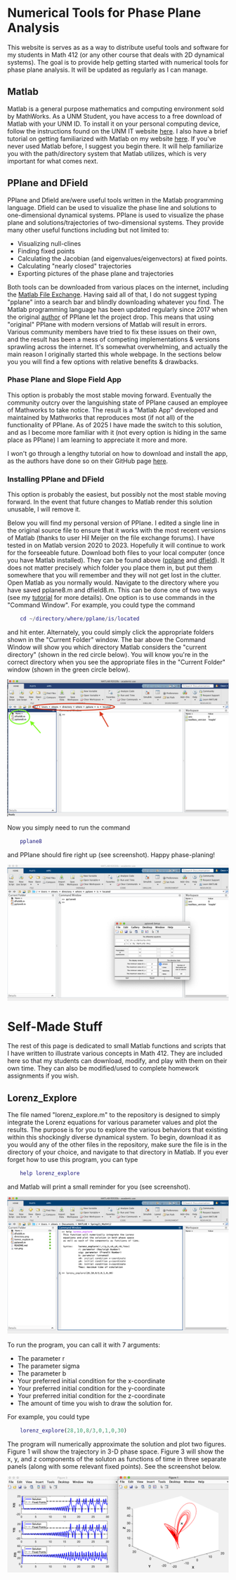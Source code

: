 <h1>Numerical Tools for Phase Plane Analysis</h1>

This website is serves as as a way to distribute useful tools and software for my students in Math 412 (or any other course that deals with 2D dynamical systems). 
The goal is to provide help getting started with numerical tools for phase plane analysis. 
It will be updated as regularly as I can manage. 


<h2>Matlab</h2>

Matlab is a general purpose mathematics and computing environment sold by MathWorks.
As a UNM Student, you have access to a free download of Matlab with your UNM ID. 
To install it on your personal computing device, follow the instructions found on the UNM IT website [here](http://it.unm.edu/download/). 
I also have a brief tutorial on getting familiarized with Matlab on my website [here](https://owenlewis.github.io/MatlabTutorial/). 
If you've never used Matlab before, I suggest you begin there. 
It will help familiarize you with the path/directory system that Matlab utilizes, which is very important for what comes next. 


<h2>PPlane and DField</h2>

PPlane and Dfield are/were useful tools written in the Matlab programming language. 
Dfield can be used to visualize the phase line and solutions to one-dimensional dynamical systems.
PPlane is used to visualize the phase plane and solutions/trajectories of two-dimensional systems. 
They provide many other useful functions including but not limited to:
* Visualizing null-clines
* Finding fixed points
* Calculating the Jacobian (and eigenvalues/eigenvectors) at fixed points.
* Calculating "nearly closed" trajectories
* Exporting pictures of the phase plane and trajectories

Both tools can be downloaded from various places on the internet, including the [Matlab File Exchange](https://www.mathworks.com/matlabcentral/fileexchange/). 
Having said all of that, I do not suggest typing "pplane" into a search bar and blindly downloading whatever you find. 
The Matlab programming language has been updated regularly since 2017 when the original [author](https://math.rice.edu/~polking/odesoft/) of PPlane let the project drop. 
This means that using "original" PPlane with modern versions of Matlab will result in errors. 
Various community members have tried to fix these issues on their own, and the result has been a mess of competing implementations & versions sprawling across the internet. 
It's somewhat overwhelming, and actually the main reason I originally started this whole webpage. 
In the sections below you you will find a few options with relative benefits & drawbacks. 

<h3>Phase Plane and Slope Field App</h3>
This option is probably the most stable moving forward. 
Eventually the community outcry over the languishing state of PPlane caused an employee of Mathworks to take notice. 
The result is a "Matlab App" developed and maintained by Mathworks that reproduces most (if not all) of the functionality of PPlane. 
As of 2025 I have made the switch to this solution, and as I become more familiar with it (not every option is hiding in the same place as PPlane) I am learning to appreciate it more and more. 

I won't go through a lengthy tutorial on how to download and install the app, as the authors have done so on their GitHub page [here](https://github.com/MathWorks-Teaching-Resources/Phase-Plane-and-Slope-Field). 

<h3>Installing PPlane and DField</h3>
This option is probably the easiest, but possibly not the most stable moving forward. 
In the event that future changes to Matlab render this solution unusable, I will remove it. 

Below you will find my personal version of PPlane. 
I edited a single line in the original source file to ensure that it works with the most recent versions of Matlab (thanks to user Hil Meijer on the file exchange forums). 
I have tested in on Matlab version 2020 to 2023.
Hopefully it will continue to work for the forseeable future.
Download both files to your local computer (once you have Matlab installed). 
They can be found above ([pplane](https://github.com/OwenLewis/Spring21_Math412/blob/master/pplane8.m) and [dfield](https://github.com/OwenLewis/Spring21_Math412/blob/master/dfield8.m)).
It does not matter precisely which folder you place them in, but put them somewhere that you will remember and they will not get lost in the clutter. 
Open Matlab as you normally would. 
Navigate to the directory where you have saved pplane8.m and dfield8.m. 
This can be done one of two ways (see my [tutorial](https://owenlewis.github.io/MatlabTutorial/) for more details).
One option is to use commands in the "Command Window".
For example, you could type the command

```matlab
	cd ~/directory/where/pplane/is/located

```
and hit enter. 
Alternately, you could simply click the appropriate folders shown in the "Current Folder" window. 
The bar above the Command Window will show you which directory Matlab considers the "current directory" (shown in the red circle below). 
You will know you're in the correct directory when you see the appropriate files in the "Current Folder" window (shown in the green circle below).

![Alt Text](./directory.png)

Now you simply need to run the command
```matlab
	pplane8
```
and PPlane should fire right up (see screenshot). 
Happy phase-planing!

![Alt Text](./run.png)

<h1>Self-Made Stuff</h1>
The rest of this page is dedicated to small Matlab functions and scripts that I have written to illustrate various concepts in Math 412. 
They are included here so that my students can download, modify, and play with them on their own time. They can also be modified/used to complete homework assignments if you wish. 

<h2>Lorenz_Explore</h2>
The file named "lorenz_explore.m" to the repository is designed to simply integrate the Lorenz equations for various parameter values and plot the results. 
The purpose is for you to explore the various behaviors that existing within this shockingly diverse dynamical system. 
To begin, download it as you would any of the other files in the repository, make sure the file is in the directory of your choice, and navigate to that directory in Matlab. 
If you ever forget how to use this program, you can type 

```matlab
	help lorenz_explore
```
and Matlab will print a small reminder for you (see screenshot). 

![Alt Text](./explore.png)

To run the program, you can call it with 7 arguments:
* The parameter r
* The parameter sigma
* The parameter b
* Your preferred initial condition for the x-coordinate
* Your preferred initial condition for the y-coordinate
* Your preferred initial condition for the z-coordinate
* The amount of time you wish to draw the solution for.

For example, you could type

```matlab
	lorenz_explore(28,10,8/3,0,1,0,30)
```

The program will numerically approximate the solution and plot two figures. 
Figure 1 will show the trajectory in 3-D phase space.
Figure 3 will show the x, y, and z components of the soluton as functions of time in three separate panels (along with some relevant fixed points).
See the screenshot below.

![Alt Text](./results.png)

